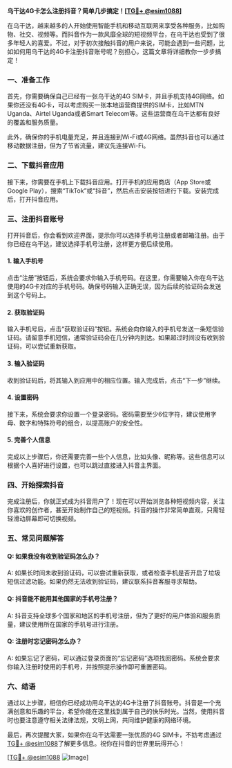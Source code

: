 **乌干达4G卡怎么注册抖音？简单几步搞定！[[TG💪+ @esim1088](https://t.me/s/esim1088)]**

在乌干达，越来越多的人开始使用智能手机和移动互联网来享受各种服务，比如购物、社交、视频等。而抖音作为一款风靡全球的短视频平台，在乌干达也受到了很多年轻人的喜爱。不过，对于初次接触抖音的用户来说，可能会遇到一些问题，比如如何用乌干达的4G卡注册抖音账号呢？别担心，这篇文章将详细教你一步步搞定！

### 一、准备工作

首先，你需要确保自己已经有一张乌干达的4G SIM卡，并且手机支持4G网络。如果你还没有4G卡，可以考虑购买一张本地运营商提供的SIM卡，比如MTN Uganda、Airtel Uganda或者Smart Telecom等。这些运营商在乌干达都有良好的覆盖和服务质量。

此外，确保你的手机电量充足，并且连接到Wi-Fi或4G网络。虽然抖音也可以通过移动数据注册，但为了节省流量，建议先连接Wi-Fi。

### 二、下载抖音应用

接下来，你需要在手机上下载抖音应用。打开手机的应用商店（App Store或Google Play），搜索“TikTok”或“抖音”，然后点击安装按钮进行下载。安装完成后，打开抖音应用。

### 三、注册抖音账号

打开抖音后，你会看到欢迎界面，提示你可以选择手机号注册或者邮箱注册。由于你已经在乌干达，建议选择手机号注册，这样更方便后续使用。

#### 1. 输入手机号

点击“注册”按钮后，系统会要求你输入手机号码。在这里，你需要输入你在乌干达使用的4G卡对应的手机号码。确保号码输入正确无误，因为后续的验证码会发送到这个号码上。

#### 2. 获取验证码

输入手机号后，点击“获取验证码”按钮。系统会向你输入的手机号发送一条短信验证码。请留意手机短信，通常验证码会在几分钟内到达。如果超过时间没有收到验证码，可以尝试重新获取。

#### 3. 输入验证码

收到验证码后，将其输入到应用中的相应位置。输入完成后，点击“下一步”继续。

#### 4. 设置密码

接下来，系统会要求你设置一个登录密码。密码需要至少6位字符，建议使用字母、数字和特殊符号的组合，以提高账户的安全性。

#### 5. 完善个人信息

完成以上步骤后，你还需要完善一些个人信息，比如头像、昵称等。这些信息可以根据个人喜好进行设置，也可以跳过直接进入抖音主界面。

### 四、开始探索抖音

完成注册后，你就正式成为抖音用户了！现在可以开始浏览各种短视频内容，关注你喜欢的创作者，甚至开始制作自己的短视频。抖音的操作非常简单直观，只需轻轻滑动屏幕即可切换视频。

### 五、常见问题解答

#### Q: 如果我没有收到验证码怎么办？
A: 如果长时间未收到验证码，可以尝试重新获取，或者检查手机是否开启了垃圾短信过滤功能。如果仍然无法收到验证码，建议联系抖音客服寻求帮助。

#### Q: 抖音能不能用其他国家的手机号注册？
A: 抖音支持全球多个国家和地区的手机号注册，但为了更好的用户体验和服务质量，建议使用所在国家的手机号进行注册。

#### Q: 注册时忘记密码怎么办？
A: 如果忘记了密码，可以通过登录页面的“忘记密码”选项找回密码。系统会要求你输入注册时使用的手机号，并按照提示操作即可重置密码。

### 六、结语

通过以上步骤，相信你已经成功用乌干达的4G卡注册了抖音账号。抖音是一个充满创意和乐趣的平台，希望你能在这里找到属于自己的快乐时光。当然，使用抖音时也要注意遵守相关法律法规，文明上网，共同维护健康的网络环境。

最后，再次提醒大家，如果你在乌干达需要一张优质的4G SIM卡，不妨考虑通过[TG💪+ @esim1088](https://t.me/s/esim1088)了解更多信息。祝你在抖音的世界里玩得开心！

[[TG💪+ @esim1088](https://t.me/s/esim1088) ![Image](https://i.postimg.cc/4NQfJmqS/Snipaste-2025-05-13-00-14-12.png)]